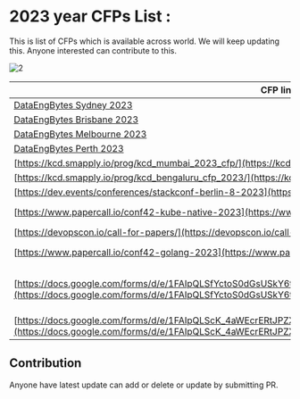 # 2023 year CFPs List : 
This is list of CFPs which is available across world. We will keep updating this. Anyone interested can contribute to this. 

![2](https://user-images.githubusercontent.com/3996105/226557399-26051af0-f55c-49c2-af32-ce1f6b185ced.png)


| CFP link                                                                                                                                                                                                            |End date  | Status  | Event Date | Event Website                                                                                                            |
| ------------------------------------------------------------------------------------------------------------------------------------------------------------------------------------------------------------------ | --------- | ------- | ---------- | ------------------------------------------------------------------------------------------------------------------ |
| [DataEngBytes Sydney 2023](https://sessionize.com/dataengbytes-syd-2023/)                                                                                                               | 31/5/2023 | Open    |    25/8/2023        |   [dataengconf.com.au](https://dataengconf.com.au)                                                                                                          |
| [DataEngBytes Brisbane 2023](https://sessionize.com/dataengbytes-bri-2023/)                                                                                                               | 31/5/2023 | Open    |    29/8/2023        |   [dataengconf.com.au](https://dataengconf.com.au)                                                                                                          |
| [DataEngBytes Melbourne 2023](https://sessionize.com/dataengbytes-mel-2023/)                                                                                                               | 31/5/2023 | Open    |    31/8/2023        |   [dataengconf.com.au](https://dataengconf.com.au)                                                                                                          |
| [DataEngBytes Perth 2023](https://sessionize.com/dataengbytes-per-2023/)                                                                                                               | 31/5/2023 | Open    |    22/8/2023        |   [dataengconf.com.au](https://dataengconf.com.au)                                                                                                          |
| [https://kcd.smapply.io/prog/kcd_mumbai_2023_cfp/](https://kcd.smapply.io/prog/kcd_mumbai_2023_cfp/)                                                                                                               | 16/4/2023 | Open    |            |                                                                                                                    |
| [https://kcd.smapply.io/prog/kcd_bengaluru_cfp_2023/](https://kcd.smapply.io/prog/kcd_bengaluru_cfp_2023/)                                                                                                         | 21/4/2023 | Open    |            |                                                                                                                    |
| [https://dev.events/conferences/stackconf-berlin-8-2023](https://dev.events/conferences/stackconf-berlin-8-2023)                                                                                                   | 31/5/2023 | Open    |            |                                                                                                                    |
| [https://www.papercall.io/conf42-kube-native-2023](https://www.papercall.io/conf42-kube-native-2023)                                                                                                               | 28/8/2023 | Open    | 28/09/2023 | [https://www.conf42.com/kubenative2023](https://www.conf42.com/kubenative2023)                                     |
| [https://devopscon.io/call-for-papers/](https://devopscon.io/call-for-papers/)                                                                                                                                     | 29/3/2023 | Expired    | 25/09/2023 |                                                                                                                    |
| [https://www.papercall.io/conf42-golang-2023](https://www.papercall.io/conf42-golang-2023)                                                                                                                         | 20/3/2023 | Expired | 20/04/2023 | [https://www.conf42.com/golang2023](https://www.conf42.com/golang2023)                                             |
| [https://docs.google.com/forms/d/e/1FAIpQLSfYctoS0dGsUSkY6tV6n4mzPsFDbdjjE9BDM6twfsdxPtQUtg/viewform](https://docs.google.com/forms/d/e/1FAIpQLSfYctoS0dGsUSkY6tV6n4mzPsFDbdjjE9BDM6twfsdxPtQUtg/viewform)         | 10/4/2023 | Open    | 17/05/2023 | [https://devopsdays.org/events/2022-kyiv-spring/welcome/](https://devopsdays.org/events/2022-kyiv-spring/welcome/) |
| [https://docs.google.com/forms/d/e/1FAIpQLScK_4aWEcrERtJPZX9kaA9cUlMdFYVp0xX55r8poVCavdTW2Q/formResponse](https://docs.google.com/forms/d/e/1FAIpQLScK_4aWEcrERtJPZX9kaA9cUlMdFYVp0xX55r8poVCavdTW2Q/formResponse) | 25/4/2023 | Open    | 02/06/2023 | [https://www.jsconf.in/](https://www.jsconf.in/)                                                                   |

## Contribution 
Anyone have latest update can add or delete or update by submitting PR. 
